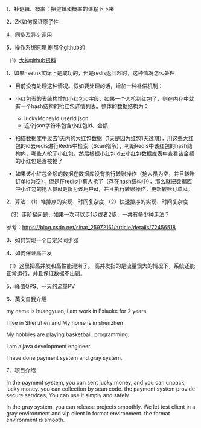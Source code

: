 1、补逻辑、概率：把逻辑和概率的课程下下来

2、ZK如何保证原子性

4、同步及异步调用

5、操作系统原理 刷那个github的

 （1）[大神github资料](https://github.com/CyC2018/CS-Notes)



1、如果hsetnx实际上是成功的，但是redis返回超时，这种情况怎么处理

- 目前没有处理这种情况。假如要处理的话，增加一种补偿机制：

- 小红包表的表结构增加小红包id字段，如果一个人抢到红包了，则在内存中就有一个hash结构的抢红包详情列表。整体的数据结构为：
  - luckyMoneyId  userId  json
  - 这个json字符串包含小红包id、金额
- 扫描数据库中过去1天内的大红包数据（1天是因为红包1天过期），用这些大红包的id去redis进行Redis中检索（Scan指令），判断Redis中该红包的hash结构内，哪些人抢了小红包，然后根据小红包id去小红包数据库表中查看该金额的小红包是否被抢了

- 如果该小红包金额的数据在数据库没有执行转账操作（抢人员为空，并且转账订单id为空），但是在redis中有人抢了（存在hash结构中），那么就把数据库中小红包的抢人员id更新为该用户id，并且执行转账操作，更新转账订单id。

  

2、算法：（1）堆排序的实现、时间复杂度    （2）快速排序的实现、时间复杂度

​                     （3）走阶梯问题，如果一次可以走1步或者2步，一共有多少种走法？

参考：https://blog.csdn.net/sinat_25972161/article/details/72456518

3、如何实现一个自定义同步器

4、如何保证高并发

（1）这里把高并发和高性能混淆了。 高并发指的是流量很大的情况下，系统还能正常运行，并且保证数据不出错。

5、峰值QPS、一天的流量PV

6、英文自我介绍

my name is huangyuan, i am work in Fxiaoke for 2 years. 

I live in Shenzhen and My home is in shenzhen

My hobbies are playing basketball, programming.

I am a java development engineer. 

I have done payment system and gray system.

7、项目介绍

In the payment system, you can sent lucky money, and you can unpack lucky money.  you can collection by scan code. the payment system provide secure services, You can use it simply and safely.

In the gray system, you can release projects smoothly. We let test client in a gray environment and vip client in format environment. the format environment is smooth.